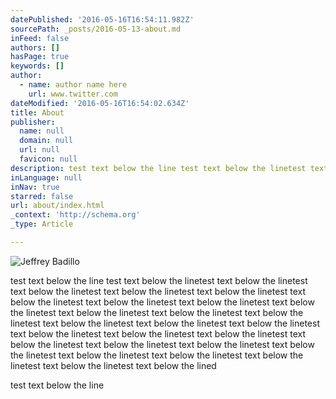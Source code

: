 ```yaml
---
datePublished: '2016-05-16T16:54:11.982Z'
sourcePath: _posts/2016-05-13-about.md
inFeed: false
authors: []
hasPage: true
keywords: []
author:
  - name: author name here
    url: www.twitter.com
dateModified: '2016-05-16T16:54:02.634Z'
title: About
publisher:
  name: null
  domain: null
  url: null
  favicon: null
description: test text below the line test text below the linetest text below the linetest text below the linetest text below the linetest text below the linetest text below the linetest text below the linetest text below the linetest text below the linetest text below the linetest text below the linetest text below the linetest text below the linetest text below the linetest text below the linetest text below the linetest text below the linetest text below the linetest text below the linetest text below the linetest text below the linetest text below the linetest text below the linetest text below the linetest text below the linetest text below the linetest text below the lined
inLanguage: null
inNav: true
starred: false
url: about/index.html
_context: 'http://schema.org'
_type: Article

---
```

![Jeffrey Badillo](https://the-grid-user-content.s3-us-west-2.amazonaws.com/01520fef-8c55-4093-aa12-949da29c9a2f.jpg)

test text below the line test text below the linetest text below the linetest text below the linetest text below the linetest text below the linetest text below the linetest text below the linetest text below the linetest text below the linetest text below the linetest text below the linetest text below the linetest text below the linetest text below the linetest text below the linetest text below the linetest text below the linetest text below the linetest text below the linetest text below the linetest text below the linetest text below the linetest text below the linetest text below the linetest text below the linetest text below the linetest text below the lined

test text below the line
